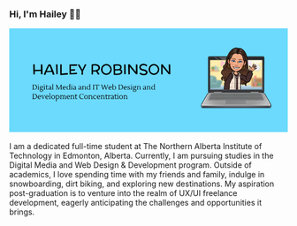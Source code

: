 ### Hi, I'm Hailey 🩵🩵
![](me.jpg)

I am a dedicated full-time student at The Northern Alberta Institute of Technology in Edmonton, Alberta. Currently, I am pursuing studies in the Digital Media and Web Design & Development program. Outside of academics, I love spending time with my friends and family, indulge in snowboarding, dirt biking, and exploring new destinations. My aspiration post-graduation is to venture into the realm of UX/UI freelance development, eagerly anticipating the challenges and opportunities it brings.





<!--
**HaileyMarieRobinson/HaileyMarieRobinson** is a ✨ _special_ ✨ repository because its `README.md` (this file) appears on your GitHub profile.


